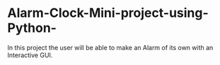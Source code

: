 # Alarm-Clock-Mini-project-using-Python-
In this project the user will be able to make an Alarm of its own with an Interactive GUI.
